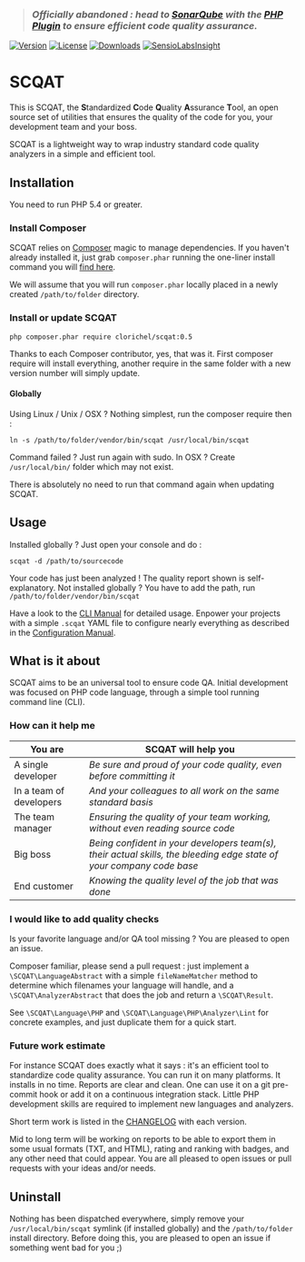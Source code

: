 > ### *Officially abandoned : head to [SonarQube](http://www.sonarqube.org/) with the [PHP Plugin](http://docs.sonarqube.org/display/PLUG/PHP+Plugin) to ensure efficient code quality assurance.*

[![Version](http://img.shields.io/packagist/v/clorichel/scqat.svg?style=flat-square)](https://packagist.org/packages/clorichel/scqat) [![License](http://img.shields.io/packagist/l/clorichel/scqat.svg?style=flat-square)](https://github.com/clorichel/scqat/blob/master/LICENSE) [![Downloads](http://img.shields.io/packagist/dt/clorichel/scqat.svg?style=flat-square)](https://packagist.org/packages/clorichel/scqat) [![SensioLabsInsight](https://insight.sensiolabs.com/projects/f5334e68-4553-478f-b83f-add159623d9d/mini.png)](https://insight.sensiolabs.com/projects/f5334e68-4553-478f-b83f-add159623d9d)

# SCQAT

This is SCQAT, the **S**tandardized **C**ode **Q**uality **A**ssurance **T**ool, an open source set of utilities that ensures the quality of the code for you, your development team and your boss.

SCQAT is a lightweight way to wrap industry standard code quality analyzers in a simple and efficient tool.

## Installation

You need to run PHP 5.4 or greater.

### Install Composer

SCQAT relies on [Composer](https://getcomposer.org/) magic to manage dependencies. If you haven't already installed it, just grab `composer.phar` running the one-liner install command you will [find here](https://getcomposer.org/download/).

We will assume that you will run `composer.phar` locally placed in a newly created `/path/to/folder` directory.

### Install or update SCQAT

```
php composer.phar require clorichel/scqat:0.5
```

Thanks to each Composer contributor, yes, that was it. First composer require will install everything, another require in the same folder with a new version number will simply update.

#### Globally

Using Linux / Unix / OSX ? Nothing simplest, run the composer require then :

```
ln -s /path/to/folder/vendor/bin/scqat /usr/local/bin/scqat
```

Command failed ? Just run again with sudo.
In OSX ? Create `/usr/local/bin/` folder which may not exist.

There is absolutely no need to run that command again when updating SCQAT.

## Usage

Installed globally ? Just open your console and do :
```
scqat -d /path/to/sourcecode
```

Your code has just been analyzed ! The quality report shown is self-explanatory.
Not installed globally ? You have to add the path, run `/path/to/folder/vendor/bin/scqat`

Have a look to the [CLI Manual](docs/CLI/Manual.md) for detailed usage. Enpower your projects with a simple `.scqat` YAML file to configure nearly everything as described in the [Configuration Manual](docs/Configuration.md).

## What is it about

SCQAT aims to be an universal tool to ensure code QA. Initial development was focused on PHP code language, through a simple tool running command line (CLI).

### How can it help me

| You are | SCQAT will help you |
| ------- | ------------------- |
| A single developer | *Be sure and proud of your code quality, even before committing it* |
| In a team of developers | *And your colleagues to all work on the same standard basis* |
| The team manager | *Ensuring the quality of your team working, without even reading source code* |
| Big boss | *Being confident in your developers team(s), their actual skills, the bleeding edge state of your company code base* |
| End customer | *Knowing the quality level of the job that was done* |

### I would like to add quality checks

Is your favorite language and/or QA tool missing ? You are pleased to open an issue.

Composer familiar, please send a pull request : just implement a `\SCQAT\LanguageAbstract` with a simple `fileNameMatcher` method to determine which filenames your language will handle, and a `\SCQAT\AnalyzerAbstract` that does the job and return a `\SCQAT\Result`.

See `\SCQAT\Language\PHP` and `\SCQAT\Language\PHP\Analyzer\Lint` for concrete examples, and just duplicate them for a quick start.

### Future work estimate

For instance SCQAT does exactly what it says : it's an efficient tool to standardize code quality assurance. You can run it on many platforms. It installs in no time. Reports are clear and clean. One can use it on a git pre-commit hook or add it on a continuous integration stack. Little PHP development skills are required to implement new languages and analyzers.

Short term work is listed in the [CHANGELOG](CHANGELOG.md) with each version.

Mid to long term will be working on reports to be able to export them in some usual formats (TXT, and HTML), rating and ranking with badges, and any other need that could appear. You are all pleased to open issues or pull requests with your ideas and/or needs.

## Uninstall

Nothing has been dispatched everywhere, simply remove your `/usr/local/bin/scqat` symlink (if installed globally) and the `/path/to/folder` install directory. Before doing this, you are pleased to open an issue if something went bad for you ;)
